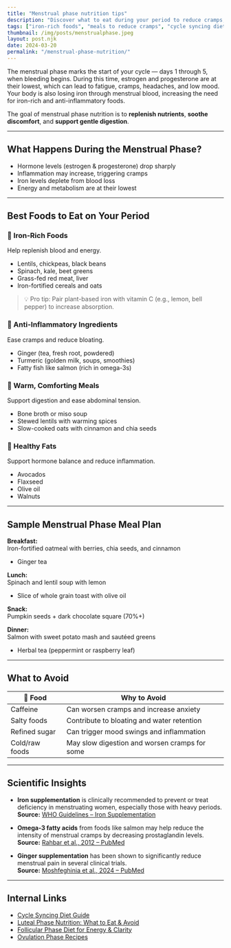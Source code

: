 ```yaml
---
title: "Menstrual phase nutrition tips"
description: "Discover what to eat during your period to reduce cramps, boost energy, and replenish iron. Includes hormone-friendly meals and anti-inflammatory foods."
tags: ["iron-rich foods", "meals to reduce cramps", "cycle syncing diet", "menstrual phase"]
thumbnail: /img/posts/menstrualphase.jpeg
layout: post.njk
date: 2024-03-20
permalink: "/menstrual-phase-nutrition/"
---
```


The menstrual phase marks the start of your cycle — days 1 through 5, when bleeding begins. During this time, estrogen and progesterone are at their lowest, which can lead to fatigue, cramps, headaches, and low mood. Your body is also losing iron through menstrual blood, increasing the need for iron-rich and anti-inflammatory foods.

The goal of menstrual phase nutrition is to **replenish nutrients**, **soothe discomfort**, and **support gentle digestion**.

---

## What Happens During the Menstrual Phase?

- Hormone levels (estrogen & progesterone) drop sharply  
- Inflammation may increase, triggering cramps  
- Iron levels deplete from blood loss  
- Energy and metabolism are at their lowest

---

## Best Foods to Eat on Your Period

### 🥩 Iron-Rich Foods
Help replenish blood and energy.

- Lentils, chickpeas, black beans  
- Spinach, kale, beet greens  
- Grass-fed red meat, liver  
- Iron-fortified cereals and oats

> 💡 Pro tip: Pair plant-based iron with vitamin C (e.g., lemon, bell pepper) to increase absorption.

### 🫚 Anti-Inflammatory Ingredients
Ease cramps and reduce bloating.

- Ginger (tea, fresh root, powdered)  
- Turmeric (golden milk, soups, smoothies)  
- Fatty fish like salmon (rich in omega-3s)

### 🍵 Warm, Comforting Meals
Support digestion and ease abdominal tension.

- Bone broth or miso soup  
- Stewed lentils with warming spices  
- Slow-cooked oats with cinnamon and chia seeds

### 🥑 Healthy Fats
Support hormone balance and reduce inflammation.

- Avocados  
- Flaxseed  
- Olive oil  
- Walnuts

---

## Sample Menstrual Phase Meal Plan

**Breakfast:**  
Iron-fortified oatmeal with berries, chia seeds, and cinnamon  
+ Ginger tea

**Lunch:**  
Spinach and lentil soup with lemon  
+ Slice of whole grain toast with olive oil

**Snack:**  
Pumpkin seeds + dark chocolate square (70%+)

**Dinner:**  
Salmon with sweet potato mash and sautéed greens  
+ Herbal tea (peppermint or raspberry leaf)

---

## What to Avoid

| 🚫 Food | Why to Avoid |
|--------|---------------|
| Caffeine | Can worsen cramps and increase anxiety |
| Salty foods | Contribute to bloating and water retention |
| Refined sugar | Can trigger mood swings and inflammation |
| Cold/raw foods | May slow digestion and worsen cramps for some |

---

## Scientific Insights

- **Iron supplementation** is clinically recommended to prevent or treat deficiency in menstruating women, especially those with heavy periods.  
  **Source:** [WHO Guidelines – Iron Supplementation](https://www.who.int/publications/i/item/9789240000124)

- **Omega-3 fatty acids** from foods like salmon may help reduce the intensity of menstrual cramps by decreasing prostaglandin levels.  
  **Source:** [Rahbar et al., 2012 – PubMed](https://www.sciencedirect.com/science/article/abs/pii/S0020729211006564)

- **Ginger supplementation** has been shown to significantly reduce menstrual pain in several clinical trials.  
**Source:** [Moshfeghinia et al., 2024 – PubMed](https://pubmed.ncbi.nlm.nih.gov/38770631/)

---

## Internal Links

- [Cycle Syncing Diet Guide](/cycle-syncing-diet-guide)  
- [Luteal Phase Nutrition: What to Eat & Avoid](/luteal-phase-nutrition)  
- [Follicular Phase Diet for Energy & Clarity](/follicular-phase-diet)
- [Ovulation Phase Recipes](/ovulation-phase-recipes)